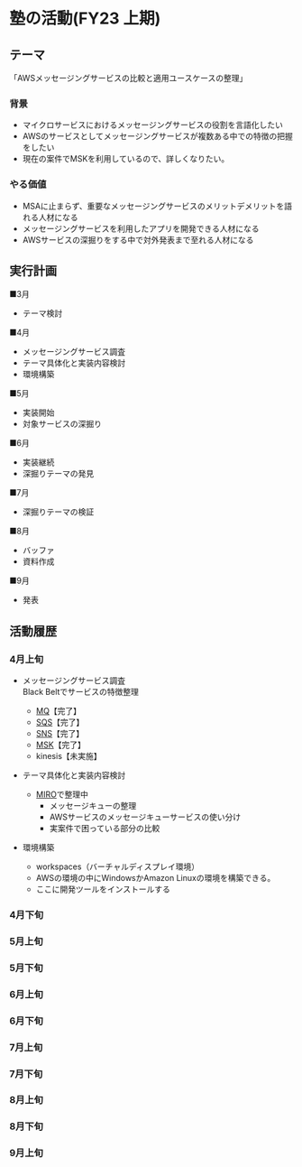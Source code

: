 # 塾の活動(FY23 上期)

## テーマ
「AWSメッセージングサービスの比較と適用ユースケースの整理」
### 背景  
- マイクロサービスにおけるメッセージングサービスの役割を言語化したい
- AWSのサービスとしてメッセージングサービスが複数ある中での特徴の把握をしたい
- 現在の案件でMSKを利用しているので、詳しくなりたい。  
### やる価値  
- MSAに止まらず、重要なメッセージングサービスのメリットデメリットを語れる人材になる
- メッセージングサービスを利用したアプリを開発できる人材になる
- AWSサービスの深掘りをする中で対外発表まで至れる人材になる




## 実行計画
■3月  
- テーマ検討

■4月  
- メッセージングサービス調査
- テーマ具体化と実装内容検討  
- 環境構築

■5月  
- 実装開始
- 対象サービスの深掘り

■6月  
- 実装継続
- 深掘りテーマの発見

■7月  
- 深掘りテーマの検証

■8月  
- バッファ
- 資料作成

■9月  
- 発表






## 活動履歴
### 4月上旬
- メッセージングサービス調査  
    Black Beltでサービスの特徴整理
    - [MQ](https://misakifujishiro.github.io/mylogs/AWS/MQ.html)【完了】
    - [SQS](https://misakifujishiro.github.io/mylogs/AWS/SQS.html)【完了】
    - [SNS](https://misakifujishiro.github.io/mylogs/AWS/SNS.html)【完了】
    - [MSK](https://misakifujishiro.github.io/mylogs/AWS/MSK.html)【完了】
    - kinesis【未実施】
- テーマ具体化と実装内容検討  
    - [MIRO](https://miro.com/app/board/uXjVMTUlajs=/)で整理中
        - メッセージキューの整理
        - AWSサービスのメッセージキューサービスの使い分け
        - 実案件で困っている部分の比較

    
- 環境構築
    - workspaces（バーチャルディスプレイ環境）
    - AWSの環境の中にWindowsかAmazon Linuxの環境を構築できる。
    - ここに開発ツールをインストールする

### 4月下旬
### 5月上旬
### 5月下旬
### 6月上旬
### 6月下旬
### 7月上旬
### 7月下旬
### 8月上旬
### 8月下旬
### 9月上旬
